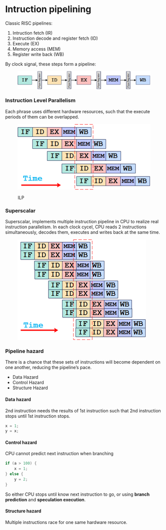 # Intruction pipelining

Classic RISC pipelines:

1. Intruction fetch (IR)
2. Instruction decode and register fetch (ID)
3. Execute (EX)
4. Memory access (MEM)
5. Register write back (WB)

By clock signal, these steps form a pipeline:

<figure><img src="../.gitbook/assets/image (1) (1) (1) (1) (1) (1) (1) (1) (1) (1) (1).png" alt="" width="476"><figcaption></figcaption></figure>

### Instruction Level Parallelism

Each phrase uses different hardware resources, such that the execute periods of them can be overlapped.&#x20;



<figure><img src="../.gitbook/assets/image (1) (1) (1) (1) (1) (1) (1) (1) (1) (1) (1) (1).png" alt=""><figcaption><p>ILP</p></figcaption></figure>

### Superscalar

Superscalar, implements multiple instruction pipeline in CPU to realize real instruction parallelism. In each clock cycel, CPU reads 2 instructions simultaneously, decodes them, executes and writes back at the same time.&#x20;

<figure><img src="../.gitbook/assets/image (2) (1) (1) (1) (1) (1) (1) (1) (1) (1).png" alt=""><figcaption></figcaption></figure>

### Pipeline hazard

There is a chance that these sets of instructions will become dependent on one another, reducing the pipeline’s pace.

* Data Hazard
* Control Hazard
* Structure Hazard

#### Data hazard

2nd instruction needs the results of 1st instruction such that 2nd instruction stops until 1st instruction stops.

```c
x = 1;
y = x;
```

#### Control hazard

CPU cannot predict next instruction when branching

```c
if (a > 100) {
    x = 1;
} else {
    y = 2;
}
```

So either CPU stops until know next instruction to go, or using **branch prediction** and **speculation execution**.

#### Structure hazard

Multiple instructions race for one same hardware resource.
